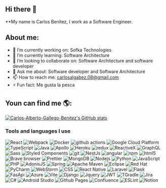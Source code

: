 ## Hi there 👋


**My name is Carlos Benítez, I work as a Software Engineer.


## About me:

- 🔭 I’m currently working on:  Sofka Technologies
- 🌱 I’m currently learning: Software Architecture
- 👯 I’m looking to collaborate on: Software Architecture and software developer
- 💬 Ask me about: Software developer and Software Architecture
- 📫 How to reach me: carlosalgabez.08@gmail.com
- ⚡ Fun fact: Me gusta la pesca


## Youn can find me 🌎:

[![Carlos-Alberto-Gallego-Benitez's GitHub stats](https://github-readme-stats.vercel.app/api?username=Carlos-Alberto-Gallego-Benitez)](https://github.com/Carlos-Alberto-Gallego-Benitez/github-readme-stats)




<h3>Tools and languages I use</h3>
<p>
  <img alt="React" src="https://img.shields.io/badge/-React-45b8d8?style=flat-square&logo=react&logoColor=white" />
  <img alt="Webpack" src="https://img.shields.io/badge/-Webpack-8DD6F9?style=flat-square&logo=webpack&logoColor=white" /> 
  <img alt="Docker" src="https://img.shields.io/badge/-Docker-46a2f1?style=flat-square&logo=docker&logoColor=white" />
  <img alt="github actions" src="https://img.shields.io/badge/-Github_Actions-2088FF?style=flat-square&logo=github-actions&logoColor=white" />
  <img alt="Google Cloud Platform" src="https://img.shields.io/badge/-Google_Cloud_Platform-1a73e8?style=flat-square&logo=google-cloud&logoColor=white" />
  <img alt="TypeScript" src="https://img.shields.io/badge/-TypeScript-007ACC?style=flat-square&logo=typescript&logoColor=white" />
  <img alt="Java" src="https://img.shields.io/badge/java-%23ED8B00.svg?style=flat-square&logo=openjdk&logoColor=white" />
  <img alt="Apollo" src="https://img.shields.io/badge/-Apollo%20GraphQL-311C87?style=flat-square&logo=apollo-graphql&logoColor=white" />
  <img alt="Heroku" src="https://img.shields.io/badge/-Heroku-430098?style=flat-square&logo=heroku&logoColor=white" />
  <img alt="redux" src="https://img.shields.io/badge/-Redux-764ABC?style=flat-square&logo=redux&logoColor=white" />
  <img alt="ReactiveX" src="https://img.shields.io/badge/-RxJs-B7178C?style=flat-square&logo=reactivex&logoColor=white" />
  <img alt="GraphQL" src="https://img.shields.io/badge/-GraphQL-E10098?style=flat-square&logo=graphql&logoColor=white" />
  <img alt="Sass" src="https://img.shields.io/badge/-Sass-CC6699?style=flat-square&logo=sass&logoColor=white" />
  <img alt="Styled Components" src="https://img.shields.io/badge/-Styled_Components-db7092?style=flat-square&logo=styled-components&logoColor=white" />
  <img alt="git" src="https://img.shields.io/badge/-Git-F05032?style=flat-square&logo=git&logoColor=white" />
  <img alt="NestJs" src="https://img.shields.io/badge/-NestJs-ea2845?style=flat-square&logo=nestjs&logoColor=white" />
  <img alt="angular" src="https://img.shields.io/badge/-Angular-DD0031?style=flat-square&logo=angular&logoColor=white" />
  <img alt="npm" src="https://img.shields.io/badge/-NPM-CB3837?style=flat-square&logo=npm&logoColor=white" />
  <img alt="html5" src="https://img.shields.io/badge/-HTML5-E34F26?style=flat-square&logo=html5&logoColor=white" />
  <img alt="Brave browser" src="https://img.shields.io/badge/-Brave_Browser-FB542B?style=flat-square&logo=brave&logoColor=white" />
  <img alt="Prettier" src="https://img.shields.io/badge/-Prettier-F7B93E?style=flat-square&logo=prettier&logoColor=white" />
  <img alt="MongoDB" src="https://img.shields.io/badge/-MongoDB-13aa52?style=flat-square&logo=mongodb&logoColor=white" />
  <img alt="Nodejs" src="https://img.shields.io/badge/-Nodejs-43853d?style=flat-square&logo=Node.js&logoColor=white" />
  <img alt="Python" src="https://img.shields.io/badge/python-3670A0?style=flat-squarege&logo=python&logoColor=ffdd54" />
  <img alt="JavaScript" src="https://img.shields.io/badge/javascript-%23323330.svg?style=flat-squarege&logo=javascript&logoColor=%23F7DF1E" />
  <img alt="PHP" src="https://img.shields.io/badge/php-%23777BB4.svg?style=flat-squarege&logo=php&logoColor=white" />
  <img alt="AdonisJS" src="https://img.shields.io/badge/adonisjs-%23220052.svg?style=flat-squarege&logo=adonisjs&logoColor=white" />
  <img alt="Spring" src="https://img.shields.io/badge/spring-%236DB33F.svg?style=flat-squarege&logo=spring&logoColor=white" />
  <img alt="Apache Maven" src="https://img.shields.io/badge/Apache%20Maven-C71A36?style=flat-squarege&logo=Apache%20Maven&logoColor=white" />
  <img alt="Eclipse" src="https://img.shields.io/badge/Eclipse-FE7A16.svg?style=flat-squarege&logo=Eclipse&logoColor=white" />
  <img alt="Red Hat" src="https://img.shields.io/badge/Red%20Hat-EE0000?style=flat-squarege&logo=redhat&logoColor=white" />
  <img alt="PyCharm" src="https://img.shields.io/badge/pycharm-143?style=flat-squarege&logo=pycharm&logoColor=black&color=black&labelColor=green" />
  <img alt="WebStorm" src="https://img.shields.io/badge/webstorm-143?style=flat-squarege&logo=webstorm&logoColor=white&color=black" />
  <img alt="CSS" src="https://img.shields.io/badge/css3-%231572B6.svg?style=flat-squarege&logo=css3&logoColor=white" />
  <img alt="React Native" src="https://img.shields.io/badge/react_native-%2320232a.svg?style=flat-squarege&logo=react&logoColor=%2361DAFB" />
  <img alt="Laravel" src="https://img.shields.io/badge/laravel-%23FF2D20.svg?style=flat-squarege&logo=laravel&logoColor=white" />
  <img alt="Flask" src="https://img.shields.io/badge/flask-%23000.svg?style=flat-squarege&logo=flask&logoColor=white" />
   <img alt="FasApi" src="https://img.shields.io/badge/FastAPI-005571?style=flat-squarege&logo=fastapi" />
   <img alt="Azure" src="https://img.shields.io/badge/azure-%230072C6.svg?style=flat-squarege&logo=microsoftazure&logoColor=white" />
   <img alt="Vite" src="https://img.shields.io/badge/vite-%23646CFF.svg?style=flat-squarege&logo=vite&logoColor=white" />
   <img alt="Django" src="https://img.shields.io/badge/django-%23092E20.svg?style=flat-squarege&logo=django&logoColor=white" />
   <img alt="Jquery" src="https://img.shields.io/badge/jquery-%230769AD.svg?style=flat-squarege&logo=jquery&logoColor=white" />
   <img alt="JWT" src="https://img.shields.io/badge/JWT-black?style=flat-squarege&logo=JSON%20web%20tokens" />
   <img alt="TGradle" src="https://img.shields.io/badge/Gradle-02303A.svg?style=flat-squarege&logo=Gradle&logoColor=white" />
   <img alt="Jira" src="https://img.shields.io/badge/jira-%230A0FFF.svg?style=flat-squarege&logo=jira&logoColor=white" />
   <img alt="C#" src="https://img.shields.io/badge/c%23-%23239120.svg?style=flat-squarege&logo=csharp&logoColor=white" />
   <img alt="Android Studio" src="https://img.shields.io/badge/android%20studio-346ac1?style=flat-squarege&logo=android%20studio&logoColor=white" />
   <img alt="Github Pages" src="https://img.shields.io/badge/github%20pages-121013?style=flat-squarege&logo=github&logoColor=white" />
   <img alt="Confluence" src="https://img.shields.io/badge/confluence-%23172BF4.svg?style=flat-squarege&logo=confluence&logoColor=white" />
   <img alt="ESLint" src="https://img.shields.io/badge/ESLint-4B3263?style=flat-squarege&logo=eslint&logoColor=white" />
   <img alt="Notion" src="https://img.shields.io/badge/Notion-%23000000.svg?style=flat-squarege&logo=notion&logoColor=white" />
</p>
